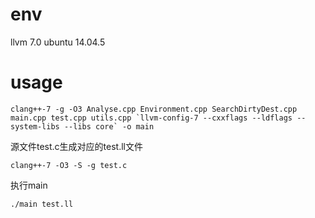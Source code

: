 # env
llvm 7.0
ubuntu 14.04.5

# usage

```
clang++-7 -g -O3 Analyse.cpp Environment.cpp SearchDirtyDest.cpp main.cpp test.cpp utils.cpp `llvm-config-7 --cxxflags --ldflags --system-libs --libs core` -o main
```
源文件test.c生成对应的test.ll文件
```
clang++-7 -O3 -S -g test.c
```
执行main
```
./main test.ll
```
